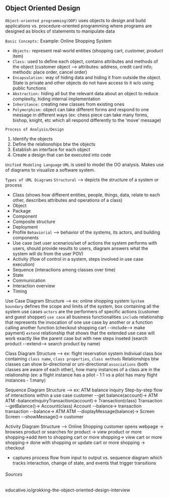 ## Object Oriented Design

`Object-oriented programming(OOP)` uses objects to design and build applications
vs. procedure-oriented programming where programs are designed as blocks of statements to manipulate data

`Basic Concepts:`
Example: Online Shopping System
* `Objects:` represent real-world entities (shopping cart, customer, product item)
* `Class:` used to define each object, contains attributes and methods of the object (customer object --> attributes: address, credit card info; methods: place order, cancel order)
* `Encapsulation:` way of hiding data and hiding it from outside the object. State is private and other objects do not have access to it w/o using public functions
* `Abstraction:` hiding all but the relevant data about an object to reduce complexity, hiding internal implementation
* `Inheritance:` creating new classes from existing ones
* `Polymorphism:` object can take different forms and respond to one message in different ways (ex: chess piece can take many forms, bishop, knight, etc which all respond differently to the 'move' message)

`Process of Analysis/Design`
1. Identify the objects
2. Define the relationships btw the objects
3. Establish an interface for each object
4. Create a design that can be executed into code

`Unified Modeling Language`
`UML` is used to model the OO analysis. Makes use of diagrams to visualize a software system.

`Types of UML Diagrams`
`Structural` --> depicts the structure of a system or process
* Class (shows how different entities, people, things, data, relate to each other, describes attributes and operations of a class)
* Object
* Package
* Component
* Composite structure
* Deployment
* Profile
`Behaviorial` --> behavior of the systems, its actors, and building components
* Use case (set user scenarios/set of actions the system performs with users, should provide results to users, diagram answers what the system will do from the user POV)
* Activity (flow of control in a system, steps involved in use case execution)
* Sequence (interactions among classes over time)
* State
* Communication
* Interaction overview
* Timing

Use Case Diagram Structure --> ex: online shopping system
`System boundary` defines the scope and limits of the system, box containing all the system use cases
`actors` are the performers of specific actions (customer and guest shopper)
`use case` all business functionalities
`include` relationship that represents the invocation of one use case by another or a function calling another function (checkout shopping cart --include--> make payment)
`extend` relationship that shows that the extended use case will work exactly like the parent case but with new steps inseted (search product --extend--> search product by name)

Class Diagram Structure --> ex: flight reservation system
Indiviual class box containing `class name`, `class properties`, `class methods`
Relationships btw classes can show bi-directional or uni-directional `associations` (both classes are aware of each other), how many instances of a class are in the relationship (ex: a flight instance has a pilot - 1:1 vs a pilot has many flight instances - 1:many)

Sequence Diagram Structure --> ex: ATM balance inquiry
Step-by-step flow of interactions within a use case
customer --get balance(account)-> ATM
ATM -balanceInquiryTransaction(account)-> Transaction(class)
Transaction --getBalance()-> Account(class)
Account --balance-> transaction
transaction --balance-> ATM
ATM --displayMessage(balance)-> Screen
Screen --showMessage()-> customer

Activity Diagram Structure --> Online Shopping
customer opens webpage -> browses product or searches for product -> view product or more shopping->add item to shopping cart or more shopping-> view cart or more shopping-> done with shopping or update cart or more shopping -> checkout
* captures process flow from input to output vs. sequence diagram which tracks interaction, change of state, and events that trigger transitions


###### Sources
educative.io/grokking-the-object-oriented-design-interview
